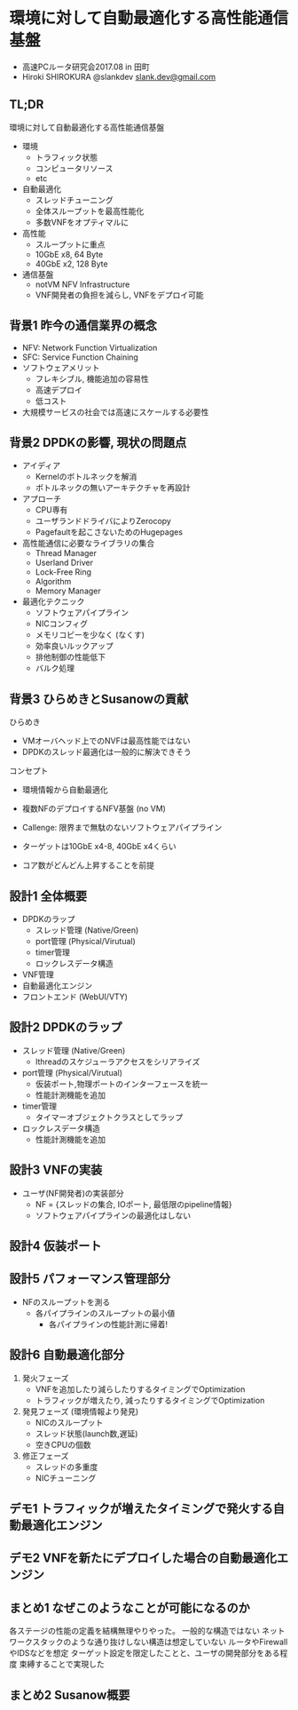 
# 環境に対して自動最適化する高性能通信基盤

- 高速PCルータ研究会2017.08 in 田町
- Hiroki SHIROKURA @slankdev slank.dev@gmail.com

## TL;DR

環境に対して自動最適化する高性能通信基盤

- 環境
	- トラフィック状態
	- コンピュータリソース
	- etc
- 自動最適化
	- スレッドチューニング
	- 全体スループットを最高性能化
	- 多数VNFをオプティマルに
- 高性能
	- スループットに重点
	- 10GbE x8, 64 Byte
	- 40GbE x2, 128 Byte
- 通信基盤
	- notVM NFV Infrastructure
	- VNF開発者の負担を減らし, VNFをデプロイ可能


## 背景1 昨今の通信業界の概念

- NFV: Network Function Virtualization
- SFC: Service Function Chaining
- ソフトウェアメリット
	- フレキシブル, 機能追加の容易性
	- 高速デプロイ
	- 低コスト
- 大規模サービスの社会では高速にスケールする必要性


## 背景2 DPDKの影響, 現状の問題点　

- アイディア
	- Kernelのボトルネックを解消
	- ボトルネックの無いアーキテクチャを再設計
- アプローチ
	- CPU専有
	- ユーザランドドライバによりZerocopy
	- Pagefaultを起こさないためのHugepages
- 高性能通信に必要なライブラリの集合
	- Thread Manager
	- Userland Driver
	- Lock-Free Ring
	- Algorithm
	- Memory Manager
- 最適化テクニック
	- ソフトウェアパイプライン
	- NICコンフィグ
	- メモリコピーを少なく (なくす)
	- 効率良いルックアップ
	- 排他制御の性能低下
	- バルク処理


## 背景3 ひらめきとSusanowの貢献

ひらめき
- VMオーバヘッド上でのNVFは最高性能ではない
- DPDKのスレッド最適化は一般的に解決できそう

コンセプト
- 環境情報から自動最適化
- 複数NFのデプロイするNFV基盤 (no VM)

- Callenge: 限界まで無駄のないソフトウェアパイプライン
- ターゲットは10GbE x4-8, 40GbE x4くらい
- コア数がどんどん上昇することを前提


## 設計1 全体概要

- DPDKのラップ
	- スレッド管理 (Native/Green)
	- port管理 (Physical/Virutual)
	- timer管理
	- ロックレスデータ構造
- VNF管理
- 自動最適化エンジン
- フロントエンド (WebUI/VTY)


## 設計2 DPDKのラップ

- スレッド管理 (Native/Green)
	- lthreadのスケジューラアクセスをシリアライズ
- port管理 (Physical/Virutual)
	- 仮装ポート,物理ポートのインターフェースを統一
	- 性能計測機能を追加
- timer管理
	- タイマーオブジェクトクラスとしてラップ
- ロックレスデータ構造
	- 性能計測機能を追加


## 設計3 VNFの実装

- ユーザ(NF開発者)の実装部分
	- NF = {スレッドの集合, IOポート, 最低限のpipeline情報}
	- ソフトウェアパイプラインの最適化はしない

## 設計4 仮装ポート
## 設計5 パフォーマンス管理部分

- NFのスループットを測る
	- 各パイプラインのスループットの最小値
		- 各パイプラインの性能計測に帰着!


## 設計6 自動最適化部分

1. 発火フェーズ
	- VNFを追加したり減らしたりするタイミングでOptimization
	- トラフィックが増えたり, 減ったりするタイミングでOptimization
2. 発見フェーズ (環境情報より発見)
	- NICのスループット
	- スレッド状態(launch数,遅延)
	- 空きCPUの個数
3. 修正フェーズ
	- スレッドの多重度
	- NICチューニング


## デモ1 トラフィックが増えたタイミングで発火する自動最適化エンジン
## デモ2 VNFを新たにデプロイした場合の自動最適化エンジン

## まとめ1 なぜこのようなことが可能になるのか

各ステージの性能の定義を結構無理やりやった。
一般的な構造ではない
ネットワークスタックのような通り抜けしない構造は想定していない
ルータやFirewallやIDSなどを想定
ターゲット設定を限定したことと、ユーザの開発部分をある程度
束縛することで実現した


## まとめ2 Susanow概要



